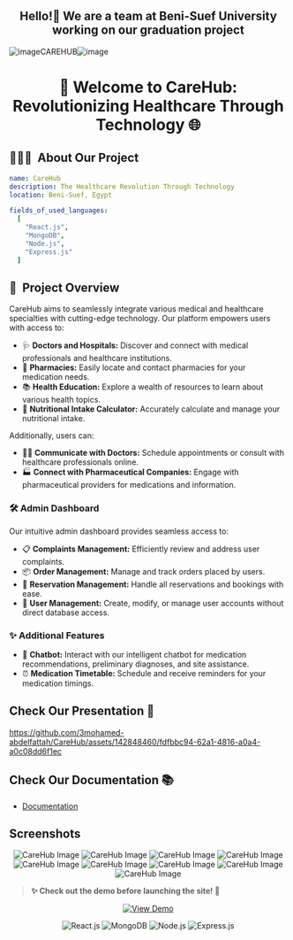 <h2 align="center">Hello!👋 We are a team at Beni-Suef University working on our graduation project</h2>


![image](https://github.com/3mohamed-abdelfattah/CareHub/assets/142848460/c4f8b137-cc5c-4b72-852e-3f2fbbb36bde)CAREHUB![image](https://github.com/3mohamed-abdelfattah/CareHub/assets/142848460/fa13a201-45cb-4425-bdc8-76b3242dfe9c)



<h1 align="center">
🚀 Welcome to CareHub: Revolutionizing Healthcare Through Technology 🌐
</h1>

<h2>👨🏻‍💻 &nbsp;About Our Project</h2>

```yaml
name: CareHub
description: The Healthcare Revolution Through Technology
location: Beni-Suef, Egypt

fields_of_used_languages:
  [
    "React.js",
    "MongoDB",
    "Node.js",
    "Express.js"
  ]
```

## 📝 &nbsp;Project Overview

CareHub aims to seamlessly integrate various medical and healthcare specialties with cutting-edge technology. Our platform empowers users with access to:

- 🩺 **Doctors and Hospitals:** Discover and connect with medical professionals and healthcare institutions.
- 💊 **Pharmacies:** Easily locate and contact pharmacies for your medication needs.
- 📚 **Health Education:** Explore a wealth of resources to learn about various health topics.
- 🥗 **Nutritional Intake Calculator:** Accurately calculate and manage your nutritional intake.

Additionally, users can:

- 👨‍⚕️ **Communicate with Doctors:** Schedule appointments or consult with healthcare professionals online.
- 🏭 **Connect with Pharmaceutical Companies:** Engage with pharmaceutical providers for medications and information.

### 🛠️ Admin Dashboard

Our intuitive admin dashboard provides seamless access to:

- 📋 **Complaints Management:** Efficiently review and address user complaints.
- 📦 **Order Management:** Manage and track orders placed by users.
- 📅 **Reservation Management:** Handle all reservations and bookings with ease.
- 👥 **User Management:** Create, modify, or manage user accounts without direct database access.

### ✨ Additional Features

- 🤖 **Chatbot:** Interact with our intelligent chatbot for medication recommendations, preliminary diagnoses, and site assistance.
- ⏰ **Medication Timetable:** Schedule and receive reminders for your medication timings.

## Check Our Presentation 🌟

https://github.com/3mohamed-abdelfattah/CareHub/assets/142848460/fdfbbc94-62a1-4816-a0a4-a0c08dd6f1ec


## Check Our Documentation 📚
- [Documentation](https://github.com/user-attachments/files/15959219/Documentation.pdf)

 ## Screenshots

<p align="center">
  <img src="https://github.com/3mohamed-abdelfattah/CareHub/assets/142848460/8fde1c64-5ee4-4d26-9cbf-cd0f0459484d" alt="CareHub Image"/>
  <img src="https://github.com/3mohamed-abdelfattah/CareHub/assets/142848460/b5fbcbd8-7b13-4e01-b9bb-e309a2c5e82c" alt="CareHub Image"/>
  <img src="https://github.com/3mohamed-abdelfattah/CareHub/assets/142848460/3693cdff-5058-47ff-a250-806f6e482245" alt="CareHub Image"/>
  <img src="https://github.com/3mohamed-abdelfattah/CareHub/assets/142848460/0b380e9b-a11e-436b-9682-0599158fc233" alt="CareHub Image"/>

  <img src="https://github.com/3mohamed-abdelfattah/CareHub/assets/142848460/d8510bad-1e14-400b-8391-b3ceca1e7ffb" alt="CareHub Image"/>
  <img src="https://github.com/3mohamed-abdelfattah/CareHub/assets/142848460/780d0e8d-398c-4d10-bd79-e37c46c23314" alt="CareHub Image"/>
  <img src="https://github.com/3mohamed-abdelfattah/CareHub/assets/142848460/81890e58-f023-4092-b437-2dbc6c262323" alt="CareHub Image"/>
  <img src="https://github.com/3mohamed-abdelfattah/CareHub/assets/142848460/dfcc92a3-9f37-498e-b9bf-66000da26378" alt="CareHub Image"/>
  <img src="https://github.com/3mohamed-abdelfattah/CareHub/assets/142848460/a6871fe1-13d1-4124-a09f-73afffc0766c" alt="CareHub Image"/>
</p>


> **✨ Check out the demo before launching the site! 🚀**


<p align="center">
<p align="center">
  <a href="https://github.com/3mohamed-abdelfattah/CareHub/assets/142848460/472b56b9-f941-43d3-9db1-5aac4de25222">
    <img src="https://img.shields.io/badge/View-Demo-blue" alt="View Demo"/>
  </a>
</p>


<p align="center">
  <img src="https://img.shields.io/badge/React.js-%2344d9f3.svg?logo=react&logoColor=white" alt="React.js"/>
  <img src="https://img.shields.io/badge/MongoDB-%2347A248.svg?logo=mongodb&logoColor=white" alt="MongoDB"/>
  <img src="https://img.shields.io/badge/Node.js-%23339933.svg?logo=node.js&logoColor=white" alt="Node.js"/>
  <img src="https://img.shields.io/badge/Express.js-%23000000.svg?logo=express&logoColor=white" alt="Express.js"/>
</p>
